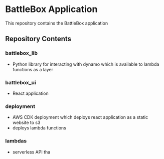 # BattleBox Application #

This repository contains the BattleBox application


## Repository Contents ##
### battlebox_lib ###
* Python library for interacting with dynamo which is available to lambda functions as a layer
### battlebox_ui ###
* React application 
### deployment ###
* AWS CDK deployment which deploys react application as a static website to s3
* deploys lambda functions
### lambdas ###
* serverless API tha

